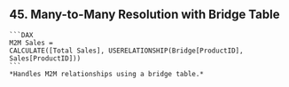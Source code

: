 ## 45. **Many-to-Many Resolution with Bridge Table**  
    ```DAX
    M2M Sales = 
    CALCULATE([Total Sales], USERELATIONSHIP(Bridge[ProductID], Sales[ProductID]))
    ```
    *Handles M2M relationships using a bridge table.*
